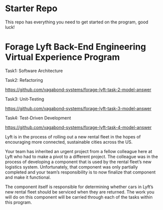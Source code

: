 # Starter Repo
This repo has everything you need to get started on the program, good luck!

# Forage Lyft Back-End Engineering Virtual Experience Program

Task1: Software Architecture 

Task2: Refactoring 

https://github.com/vagabond-systems/forage-lyft-task-2-model-answer

Task3: Unit-Testing 

https://github.com/vagabond-systems/forage-lyft-task-3-model-answer

Task4: Test-Driven Development

https://github.com/vagabond-systems/forage-lyft-task-4-model-answer


Lyft is in the process of rolling out a new rental fleet in the hopes of encouraging more connected, sustainable cities across the US.

Your team has inherited an urgent project from a fellow colleague here at Lyft who had to make a pivot to a different project. The colleague was in the process of developing a component that is used by the rental fleet’s new logistics system. Unfortunately, that component was only partially completed and your team’s responsibility is to now finalize that component and make it functional.

The component itself is responsible for determining whether cars in Lyft’s new rental fleet should be serviced when they are returned. The work you will do on this component will be carried through each of the tasks within this program.
